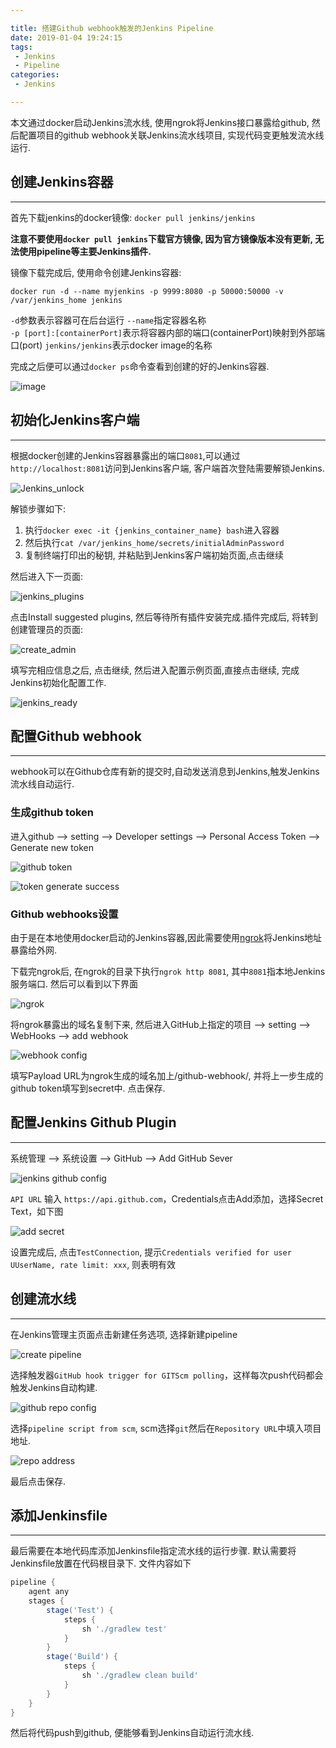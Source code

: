 ```yaml
---

title: 搭建Github webhook触发的Jenkins Pipeline
date: 2019-01-04 19:24:15
tags:
 - Jenkins
 - Pipeline
categories:
 - Jenkins

---
```


本文通过docker启动Jenkins流水线, 使用ngrok将Jenkins接口暴露给github, 然后配置项目的github webhook关联Jenkins流水线项目, 实现代码变更触发流水线运行.

<!--more-->

## 创建Jenkins容器

---

首先下载jenkins的docker镜像: `docker pull jenkins/jenkins`

**注意不要使用`docker pull jenkins`下载官方镜像, 因为官方镜像版本没有更新, 无法使用pipeline等主要Jenkins插件.**

镜像下载完成后, 使用命令创建Jenkins容器:

`docker run -d --name myjenkins -p 9999:8080 -p 50000:50000 -v /var/jenkins_home jenkins`

`-d`参数表示容器可在后台运行
`--name`指定容器名称	
`-p [port]:[containerPort]`表示将容器内部的端口(containerPort)映射到外部端口(port)
`jenkins/jenkins`表示docker image的名称

完成之后便可以通过`docker ps`命令查看到创建的好的Jenkins容器.

![image](http://images2.imagebam.com/8b/25/6d/87dfea1095234874.png)

## 初始化Jenkins客户端

---

根据docker创建的Jenkins容器暴露出的端口`8081`,可以通过`http://localhost:8081`访问到Jenkins客户端, 客户端首次登陆需要解锁Jenkins.

![Jenkins_unlock](http://images2.imagebam.com/a9/33/0b/b73a9a1108011354.jpg)

解锁步骤如下:

1. 执行`docker exec -it {jenkins_container_name} bash`进入容器
2. 然后执行`cat /var/jenkins_home/secrets/initialAdminPassword`
3. 复制终端打印出的秘钥, 并粘贴到Jenkins客户端初始页面,点击继续

然后进入下一页面:

![jenkins_plugins](http://images2.imagebam.com/bc/a3/a0/df06f01108014974.jpg)

点击Install suggested plugins, 然后等待所有插件安装完成.插件完成后, 将转到创建管理员的页面:

![create_admin](http://images2.imagebam.com/91/70/1a/bdc1db1108034754.jpg)

填写完相应信息之后, 点击继续, 然后进入配置示例页面,直接点击继续, 完成Jenkins初始化配置工作.

![jenkins_ready](http://images2.imagebam.com/02/0e/55/b7a8ad1108037054.jpg)

## 配置Github webhook

---

webhook可以在Github仓库有新的提交时,自动发送消息到Jenkins,触发Jenkins流水线自动运行.

### 生成github token

进入github --> setting --> Developer settings --> Personal Access Token --> Generate new token

![github token](https://upload-images.jianshu.io/upload_images/2518611-6c844d8a6bb58800.png?imageMogr2/auto-orient/)

![token generate success](https://upload-images.jianshu.io/upload_images/436630-943711ff2a74919d.png?imageMogr2/auto-orient/)

### Github webhooks设置

由于是在本地使用docker启动的Jenkins容器,因此需要使用[ngrok](https://ngrok.com/download)将Jenkins地址暴露给外网. 

下载完ngrok后, 在ngrok的目录下执行`ngrok http 8081`, 其中`8081`指本地Jenkins服务端口. 然后可以看到以下界面

![ngrok](http://images2.imagebam.com/70/2a/f5/e31f6c1110649784.jpg)

将ngrok暴露出的域名复制下来, 然后进入GitHub上指定的项目 --> setting --> WebHooks --> add webhook

![webhook config](http://images2.imagebam.com/2c/d8/e8/8c8cdd1110652714.jpg)

填写Payload URL为ngrok生成的域名加上/github-webhook/, 并将上一步生成的github token填写到secret中. 点击保存.

## 配置Jenkins Github Plugin

---

系统管理 --> 系统设置 --> GitHub --> Add GitHub Sever

![jenkins github config](https://upload-images.jianshu.io/upload_images/3087126-c3a4356bb2262e51.png)

`API URL` 输入 `https://api.github.com`，Credentials点击Add添加，选择Secret Text，如下图

![add secret](https://upload-images.jianshu.io/upload_images/2518611-547c6e295e263296.png)

设置完成后, 点击`TestConnection`, 提示`Credentials verified for user UUserName, rate limit: xxx`, 则表明有效

## 创建流水线

---

在Jenkins管理主页面点击新建任务选项, 选择新建pipeline

![create pipeline](http://images2.imagebam.com/cc/38/02/eae83a1110670344.jpg)

选择触发器`GitHub hook trigger for GITScm polling`，这样每次push代码都会触发Jenkins自动构建.

![github repo config](https://upload-images.jianshu.io/upload_images/3087126-ff7a204110da8f26.png)

选择`pipeline script from scm`, scm选择`git`然后在`Repository URL`中填入项目地址.

![repo address](http://images2.imagebam.com/c1/96/07/22df9d1110680084.jpg)

最后点击保存.

## 添加Jenkinsfile

---

最后需要在本地代码库添加Jenkinsfile指定流水线的运行步骤. 默认需要将Jenkinsfile放置在代码根目录下. 文件内容如下

```groovy
pipeline {
    agent any
    stages {
        stage('Test') {
            steps {
                sh './gradlew test'
            }
        }
        stage('Build') {
            steps {
                sh './gradlew clean build'
            }
        }
    }
}
```

然后将代码push到github, 便能够看到Jenkins自动运行流水线.